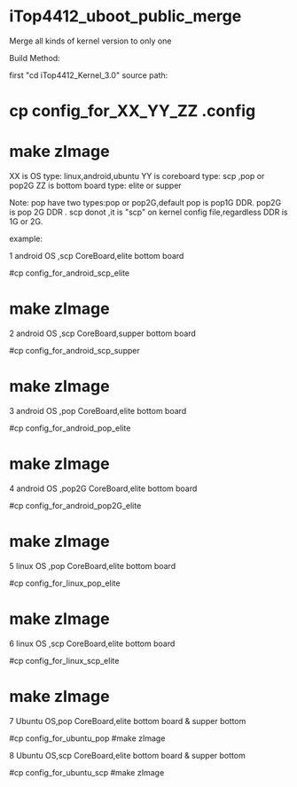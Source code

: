 # iTop4412_uboot_public_merge
Merge all kinds of kernel version to only one

Build Method:

first "cd iTop4412_Kernel_3.0" source path:


 # cp config_for_XX_YY_ZZ    .config
 # make zImage


XX is OS type: linux,android,ubuntu
YY is coreboard type: scp ,pop or pop2G
ZZ is bottom board type: elite or supper

Note:
   pop have two types:pop or pop2G,default pop is pop1G DDR. pop2G is pop 2G DDR .
   scp donot ,it is "scp" on kernel config file,regardless DDR is 1G or 2G.

example:

1 android OS ,scp CoreBoard,elite bottom board

  #cp config_for_android_scp_elite
  # make zImage

2 android OS ,scp CoreBoard,supper bottom board

  #cp config_for_android_scp_supper
  # make zImage

3 android OS ,pop CoreBoard,elite bottom board

  #cp config_for_android_pop_elite
  # make zImage

4 android OS ,pop2G CoreBoard,elite bottom board

  #cp config_for_android_pop2G_elite
  # make zImage

5 linux OS ,pop CoreBoard,elite bottom board

  #cp config_for_linux_pop_elite
  # make zImage

6 linux OS ,scp CoreBoard,elite bottom board

  #cp config_for_linux_scp_elite
  # make zImage

7 Ubuntu OS,pop CoreBoard,elite bottom board & supper bottom
  
  #cp config_for_ubuntu_pop
  #make zImage

8 Ubuntu OS,scp CoreBoard,elite bottom board & supper bottom
  
  #cp config_for_ubuntu_scp
  #make zImage

  
  
  
  
  
  
  
  
  
  
  
  
  
  
  
  
  
  
  
